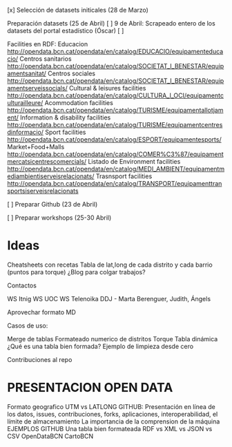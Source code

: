 [x] Selección de datasets initicales (28 de Marzo)

Preparación datasets (25 de Abril)
 [ ] 9 de Abril: Scrapeado entero de los datasets del portal estadístico (Óscar)
 [ ]

 Facilities en RDF:
 Educacion
 http://opendata.bcn.cat/opendata/en/catalog/EDUCACIO/equipamenteducacio/
 Centros sanitarios
 http://opendata.bcn.cat/opendata/en/catalog/SOCIETAT_I_BENESTAR/equipamentsanitat/
 Centros sociales
 http://opendata.bcn.cat/opendata/en/catalog/SOCIETAT_I_BENESTAR/equipamentserveissocials/
 Cultural & leisures facilities
 http://opendata.bcn.cat/opendata/en/catalog/CULTURA_I_OCI/equipamentculturailleure/
 Acommodation facilities
 http://opendata.bcn.cat/opendata/en/catalog/TURISME/equipamentallotjament/
 Information & disability facilities
 http://opendata.bcn.cat/opendata/en/catalog/TURISME/equipamentcentresdinformacio/
 Sport facilities
 http://opendata.bcn.cat/opendata/en/catalog/ESPORT/equipamentesports/
 Market+Food+Malls
 http://opendata.bcn.cat/opendata/en/catalog/COMER%C3%87/equipamentmercatsicentrescomercials/
 Listado de Environment facilities
 http://opendata.bcn.cat/opendata/en/catalog/MEDI_AMBIENT/equipamentmediambientiserveisrelacionats/
 Trasnsport facilities
 http://opendata.bcn.cat/opendata/en/catalog/TRANSPORT/equipamenttransportsiserveisrelacionats

[ ] Preparar Github (23 de Abril)

[ ] Preparar workshops (25-30 Abril)

Ideas
=====

Cheatsheets con recetas
Tabla de lat,long de cada distrito y cada barrio (puntos para torque)
¿Blog para colgar trabajos?

Contactos

WS Itnig
WS UOC
WS Telenoika
DDJ - Marta Berenguer, Judith, Ángels

Aprovechar formato MD

Casos de uso:

Merge de tablas
Formateado numerico de distritos
Torque
Tabla dinámica
¿Qué es una tabla bien formada? Ejemplo de limpieza desde cero


Contribuciones al repo

PRESENTACION OPEN DATA
======================

Formato geografico UTM vs LATLONG
GITHUB: Presentación en línea de los datos, issues, contribuciones, forks, aplicaciones, interoperabilidad, el límite de almacenamiento
La importancia de la comprension de la máquina
EJEMPLOS GITHUB
Una tabla bien formateada
RDF vs XML vs JSON vs CSV
OpenDataBCN
CartoBCN
